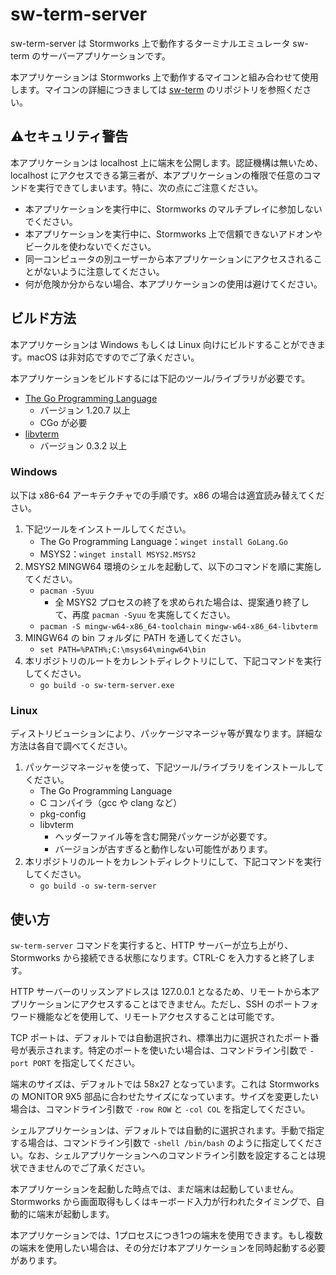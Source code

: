 # sw-term-server
sw-term-server は Stormworks 上で動作するターミナルエミュレータ sw-term のサーバーアプリケーションです。

本アプリケーションは Stormworks 上で動作するマイコンと組み合わせて使用します。マイコンの詳細につきましては [sw-term](https://github.com/gcrtnst/sw-term) のリポジトリを参照ください。

## ⚠️セキュリティ警告
本アプリケーションは localhost 上に端末を公開します。認証機構は無いため、localhost にアクセスできる第三者が、本アプリケーションの権限で任意のコマンドを実行できてしまいます。特に、次の点にご注意ください。
- 本アプリケーションを実行中に、Stormworks のマルチプレイに参加しないでください。
- 本アプリケーションを実行中に、Stormworks 上で信頼できないアドオンやビークルを使わないでください。
- 同一コンピュータの別ユーザーから本アプリケーションにアクセスされることがないように注意してください。
- 何が危険か分からない場合、本アプリケーションの使用は避けてください。

## ビルド方法
本アプリケーションは Windows もしくは Linux 向けにビルドすることができます。macOS は非対応ですのでご了承ください。

本アプリケーションをビルドするには下記のツール/ライブラリが必要です。
- [The Go Programming Language](https://go.dev/)
  - バージョン 1.20.7 以上
  - CGo が必要
- [libvterm](https://www.leonerd.org.uk/code/libvterm/)
  - バージョン 0.3.2 以上

### Windows
以下は x86-64 アーキテクチャでの手順です。x86 の場合は適宜読み替えてください。
1. 下記ツールをインストールしてください。
    - The Go Programming Language：`winget install GoLang.Go`
    - MSYS2：`winget install MSYS2.MSYS2`
2. MSYS2 MINGW64 環境のシェルを起動して、以下のコマンドを順に実施してください。
    - `pacman -Syuu`
      - 全 MSYS2 プロセスの終了を求められた場合は、提案通り終了して、再度 `pacman -Syuu` を実施してください。
    - `pacman -S mingw-w64-x86_64-toolchain mingw-w64-x86_64-libvterm`
3. MINGW64 の bin フォルダに PATH を通してください。
    - `set PATH=%PATH%;C:\msys64\mingw64\bin`
4. 本リポジトリのルートをカレントディレクトリにして、下記コマンドを実行してください。
    - `go build -o sw-term-server.exe`

### Linux
ディストリビューションにより、パッケージマネージャ等が異なります。詳細な方法は各自で調べてください。
1. パッケージマネージャを使って、下記ツール/ライブラリをインストールしてください。
    - The Go Programming Language
    - C コンパイラ（gcc や clang など）
    - pkg-config
    - libvterm
      - ヘッダーファイル等を含む開発パッケージが必要です。
      - バージョンが古すぎると動作しない可能性があります。
2. 本リポジトリのルートをカレントディレクトリにして、下記コマンドを実行してください。
    - `go build -o sw-term-server`

## 使い方
`sw-term-server` コマンドを実行すると、HTTP サーバーが立ち上がり、Stormworks から接続できる状態になります。CTRL-C を入力すると終了します。

HTTP サーバーのリッスンアドレスは 127.0.0.1 となるため、リモートから本アプリケーションにアクセスすることはできません。ただし、SSH のポートフォワード機能などを使用して、リモートアクセスすることは可能です。

TCP ポートは、デフォルトでは自動選択され、標準出力に選択されたポート番号が表示されます。特定のポートを使いたい場合は、コマンドライン引数で `-port PORT` を指定してください。

端末のサイズは、デフォルトでは 58x27 となっています。これは Stormworks の MONITOR 9X5 部品に合わせたサイズになっています。サイズを変更したい場合は、コマンドライン引数で `-row ROW` と `-col COL` を指定してください。

シェルアプリケーションは、デフォルトでは自動的に選択されます。手動で指定する場合は、コマンドライン引数で `-shell /bin/bash` のように指定してください。なお、シェルアプリケーションへのコマンドライン引数を設定することは現状できませんのでご了承ください。

本アプリケーションを起動した時点では、まだ端末は起動していません。Stormworks から画面取得もしくはキーボード入力が行われたタイミングで、自動的に端末が起動します。

本アプリケーションでは、1プロセスにつき1つの端末を使用できます。もし複数の端末を使用したい場合は、その分だけ本アプリケーションを同時起動する必要があります。
